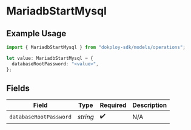 # MariadbStartMysql

## Example Usage

```typescript
import { MariadbStartMysql } from "dokploy-sdk/models/operations";

let value: MariadbStartMysql = {
  databaseRootPassword: "<value>",
};
```

## Fields

| Field                  | Type                   | Required               | Description            |
| ---------------------- | ---------------------- | ---------------------- | ---------------------- |
| `databaseRootPassword` | *string*               | :heavy_check_mark:     | N/A                    |